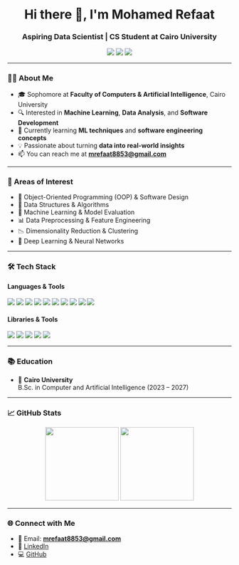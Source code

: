 <h1 align="center">Hi there 👋, I'm Mohamed Refaat</h1>
<h3 align="center">Aspiring Data Scientist | CS Student at Cairo University</h3>

<p align="center">
  <a href="mailto:mrefaat8853@gmail.com"><img src="https://img.shields.io/badge/Email-D14836?style=for-the-badge&logo=gmail&logoColor=white"/></a>
  <a href="https://www.linkedin.com/in/mohamed-refaat-ba5111307"><img src="https://img.shields.io/badge/LinkedIn-0077B5?style=for-the-badge&logo=linkedin&logoColor=white"/></a>
  <a href="https://github.com/Mohamed-Refaat-05"><img src="https://img.shields.io/badge/GitHub-100000?style=for-the-badge&logo=github&logoColor=white"/></a>
</p>

---

### 👨‍🎓 About Me

- 🎓 Sophomore at **Faculty of Computers & Artificial Intelligence**, Cairo University  
- 🔍 Interested in **Machine Learning**, **Data Analysis**, and **Software Development**  
- 🌱 Currently learning **ML techniques** and **software engineering concepts**  
- 💡 Passionate about turning **data into real-world insights**  
- 📫 You can reach me at **mrefaat8853@gmail.com**

---

### 🧠 Areas of Interest

- 🚀 Object-Oriented Programming (OOP) & Software Design  
- 📌 Data Structures & Algorithms  
- 🧪 Machine Learning & Model Evaluation  
- 📊 Data Preprocessing & Feature Engineering  
- 📉 Dimensionality Reduction & Clustering  
- 🧠 Deep Learning & Neural Networks  

---

### 🛠️ Tech Stack

#### Languages & Tools
<p>
  <img src="https://img.shields.io/badge/Python-3776AB?style=for-the-badge&logo=python&logoColor=white"/>
  <img src="https://img.shields.io/badge/C++-00599C?style=for-the-badge&logo=c%2B%2B&logoColor=white"/>
  <img src="https://img.shields.io/badge/Java-ED8B00?style=for-the-badge&logo=java&logoColor=white"/>
  <img src="https://img.shields.io/badge/SQL-4479A1?style=for-the-badge&logo=mysql&logoColor=white"/>
  <img src="https://img.shields.io/badge/Django-092E20?style=for-the-badge&logo=django&logoColor=white"/>
  <img src="https://img.shields.io/badge/HTML5-E34F26?style=for-the-badge&logo=html5&logoColor=white"/>
  <img src="https://img.shields.io/badge/CSS3-1572B6?style=for-the-badge&logo=css3&logoColor=white"/>
  <img src="https://img.shields.io/badge/JavaScript-F7DF1E?style=for-the-badge&logo=javascript&logoColor=black"/>
  <img src="https://img.shields.io/badge/Git-F05032?style=for-the-badge&logo=git&logoColor=white"/>
  <img src="https://img.shields.io/badge/GitHub-181717?style=for-the-badge&logo=github&logoColor=white"/>
</p>

#### Libraries & Tools
<p>
  <img src="https://img.shields.io/badge/scikit--learn-F7931E?style=for-the-badge&logo=scikit-learn&logoColor=white"/>
  <img src="https://img.shields.io/badge/Pandas-150458?style=for-the-badge&logo=pandas&logoColor=white"/>
  <img src="https://img.shields.io/badge/NumPy-013243?style=for-the-badge&logo=numpy&logoColor=white"/>
  <img src="https://img.shields.io/badge/Matplotlib-11557C?style=for-the-badge&logo=matplotlib&logoColor=white"/>
  <img src="https://img.shields.io/badge/Seaborn-3182bd?style=for-the-badge&logo=seaborn&logoColor=white"/>
</p>

---

### 📚 Education

- 🏫 **Cairo University**  
  B.Sc. in Computer and Artificial Intelligence (2023 – 2027)

---

### 📈 GitHub Stats

<p align="center">
  <img src="https://github-readme-stats.vercel.app/api?username=Mohamed-Refaat-05&show_icons=true&theme=tokyonight&count_private=true" height="165"/>
  <img src="https://github-readme-stats.vercel.app/api/top-langs/?username=Mohamed-Refaat-05&layout=compact&theme=tokyonight" height="165"/>
</p>

---

### 🌐 Connect with Me

- 📧 Email: **mrefaat8853@gmail.com**  
- 💼 [LinkedIn](https://www.linkedin.com/in/mohamed-refaat-ba5111307)  
- 💻 [GitHub](https://github.com/Mohamed-Refaat-05)
